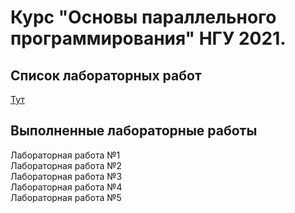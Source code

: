 # Курс "Основы параллельного программирования" НГУ 2021.
## Cписок лабораторных работ
[Тут](http://ssd.sscc.ru/ru/chair/nsu/parallel-programming)
## Выполненные лабораторные работы
Лабораторная работа №1  
Лабораторная работа №2  
Лабораторная работа №3  
Лабораторная работа №4  
Лабораторная работа №5
